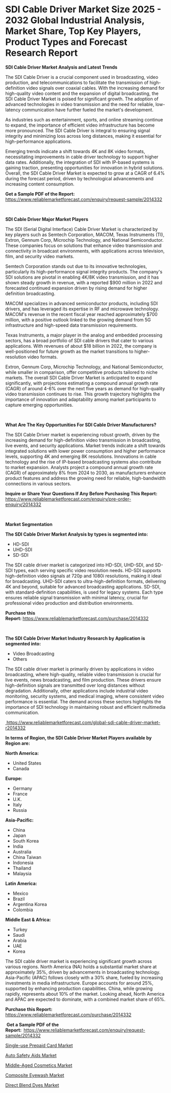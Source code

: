<p><h1>SDI Cable Driver Market Size 2025 - 2032 Global Industrial Analysis, Market Share, Top Key Players, Product Types and Forecast Research Report</h1></p><p><strong>SDI Cable Driver Market Analysis and Latest Trends</strong></p>
<p><p>The SDI Cable Driver is a crucial component used in broadcasting, video production, and telecommunications to facilitate the transmission of high-definition video signals over coaxial cables. With the increasing demand for high-quality video content and the expansion of digital broadcasting, the SDI Cable Driver Market is poised for significant growth. The adoption of advanced technologies in video transmission and the need for reliable, low-latency communication have further fueled the market's development.</p><p>As industries such as entertainment, sports, and online streaming continue to expand, the importance of efficient video infrastructure has become more pronounced. The SDI Cable Driver is integral to ensuring signal integrity and minimizing loss across long distances, making it essential for high-performance applications.</p><p>Emerging trends indicate a shift towards 4K and 8K video formats, necessitating improvements in cable driver technology to support higher data rates. Additionally, the integration of SDI with IP-based systems is gaining traction, presenting opportunities for innovation in hybrid solutions. Overall, the SDI Cable Driver Market is expected to grow at a CAGR of 6.4% during the forecast period, driven by technological advancements and increasing content consumption.</p></p>
<p><strong>Get a Sample PDF of the Report:&nbsp;</strong> <a href="https://www.reliablemarketforecast.com/enquiry/request-sample/2014332?utm_campaign=2011&utm_medium=2&utm_source=Github&utm_content=ia&utm_term=17012025&utm_id=sdi-cable-driver">https://www.reliablemarketforecast.com/enquiry/request-sample/2014332</a></p>
<p>&nbsp;</p>
<p><strong>SDI Cable Driver Major Market Players</strong></p>
<p><p>The SDI (Serial Digital Interface) Cable Driver Market is characterized by key players such as Semtech Corporation, MACOM, Texas Instruments (TI), Extron, Gennum Corp, Microchip Technology, and National Semiconductor. These companies focus on solutions that enhance video transmission and connectivity in broadcast environments, with applications across television, film, and security video markets.</p><p>Semtech Corporation stands out due to its innovative technologies, particularly its high-performance signal integrity products. The company's SDI solutions are pivotal in enabling 4K/8K video transmission, and it has shown steady growth in revenue, with a reported $900 million in 2022 and forecasted continued expansion driven by rising demand for higher definition broadcasting.</p><p>MACOM specializes in advanced semiconductor products, including SDI drivers, and has leveraged its expertise in RF and microwave technology. MACOM's revenue in the recent fiscal year reached approximately $700 million, with a positive outlook linked to the growing demand from 5G infrastructure and high-speed data transmission requirements.</p><p>Texas Instruments, a major player in the analog and embedded processing sectors, has a broad portfolio of SDI cable drivers that cater to various applications. With revenues of about $18 billion in 2022, the company is well-positioned for future growth as the market transitions to higher-resolution video formats.</p><p>Extron, Gennum Corp, Microchip Technology, and National Semiconductor, while smaller in comparison, offer competitive products tailored to niche markets. The overall SDI Cable Driver Market is anticipated to expand significantly, with projections estimating a compound annual growth rate (CAGR) of around 4-6% over the next five years as demand for high-quality video transmission continues to rise. This growth trajectory highlights the importance of innovation and adaptability among market participants to capture emerging opportunities.</p></p>
<p>&nbsp;</p>
<p><strong>What Are The Key Opportunities For SDI Cable Driver Manufacturers?</strong></p>
<p><p>The SDI Cable Driver market is experiencing robust growth, driven by the increasing demand for high-definition video transmission in broadcasting, live events, and security applications. Market trends indicate a shift towards integrated solutions with lower power consumption and higher performance levels, supporting 4K and emerging 8K resolutions. Innovations in cable technology and the rise of IP-based broadcasting systems also contribute to market expansion. Analysts project a compound annual growth rate (CAGR) of approximately 8% from 2024 to 2030, as manufacturers enhance product features and address the growing need for reliable, high-bandwidth connections in various sectors.</p></p>
<p><strong>Inquire or Share Your Questions If Any Before Purchasing This Report:</strong> <a href="https://www.reliablemarketforecast.com/enquiry/pre-order-enquiry/2014332?utm_campaign=2011&utm_medium=2&utm_source=Github&utm_content=ia&utm_term=17012025&utm_id=sdi-cable-driver">https://www.reliablemarketforecast.com/enquiry/pre-order-enquiry/2014332</a></p>
<p>&nbsp;</p>
<p><strong>Market Segmentation</strong></p>
<p><strong>The SDI Cable Driver Market Analysis by types is segmented into:</strong></p>
<p><ul><li>HD-SDI</li><li>UHD-SDI</li><li>SD-SDI</li></ul></p>
<p><p>The SDI cable driver market is categorized into HD-SDI, UHD-SDI, and SD-SDI types, each serving specific video resolution needs. HD-SDI supports high-definition video signals at 720p and 1080i resolutions, making it ideal for broadcasting. UHD-SDI caters to ultra-high-definition formats, delivering 4K and beyond, suitable for advanced broadcasting applications. SD-SDI, with standard-definition capabilities, is used for legacy systems. Each type ensures reliable signal transmission with minimal latency, crucial for professional video production and distribution environments.</p></p>
<p><strong>Purchase this Report:&nbsp;</strong><a href="https://www.reliablemarketforecast.com/purchase/2014332?utm_campaign=2011&utm_medium=2&utm_source=Github&utm_content=ia&utm_term=17012025&utm_id=sdi-cable-driver">https://www.reliablemarketforecast.com/purchase/2014332</a></p>
<p>&nbsp;</p>
<p><strong>The SDI Cable Driver Market Industry Research by Application is segmented into:</strong></p>
<p><ul><li>Video Broadcasting</li><li>Others</li></ul></p>
<p><p>The SDI cable driver market is primarily driven by applications in video broadcasting, where high-quality, reliable video transmission is crucial for live events, news broadcasting, and film production. These drivers ensure high-definition signals are transmitted over long distances without degradation. Additionally, other applications include industrial video monitoring, security systems, and medical imaging, where consistent video performance is essential. The demand across these sectors highlights the importance of SDI technology in maintaining robust and efficient multimedia communication.</p></p>
<p><a href="https://www.reliablemarketforecast.com/global-sdi-cable-driver-market-r2014332?utm_campaign=2011&utm_medium=2&utm_source=Github&utm_content=ia&utm_term=17012025&utm_id=sdi-cable-driver">&nbsp;https://www.reliablemarketforecast.com/global-sdi-cable-driver-market-r2014332</a></p>
<p><strong>In terms of Region, the SDI Cable Driver Market Players available by Region are:</strong></p>
<p>
    <p> <strong> North America: </strong>
        <ul>
            <li>United States</li>
            <li>Canada</li>
        </ul>
        </p> 
    <p> <strong> Europe: </strong>
        <ul>
            <li>Germany</li>
            <li>France</li>
            <li>U.K.</li>
            <li>Italy</li>
            <li>Russia</li>
        </ul>
        </p> 
    <p> <strong> Asia-Pacific: </strong>
        <ul>
            <li>China</li>
            <li>Japan</li>
            <li>South Korea</li>
            <li>India</li>
            <li>Australia</li>
            <li>China Taiwan</li>
            <li>Indonesia</li>
            <li>Thailand</li>
            <li>Malaysia</li>
        </ul>
        </p> 
    <p> <strong> Latin America: </strong>
        <ul>
            <li>Mexico</li>
            <li>Brazil</li>
            <li>Argentina Korea</li>
            <li>Colombia</li>
        </ul>
        </p> 
    <p> <strong> Middle East & Africa: </strong>
        <ul>
            <li>Turkey</li>
            <li>Saudi</li>
            <li>Arabia</li>
            <li>UAE</li>
            <li>Korea</li>
        </ul>
    </p>
    </p>
<p><p>The SDI cable driver market is experiencing significant growth across various regions. North America (NA) holds a substantial market share at approximately 35%, driven by advancements in broadcasting technology. Asia-Pacific (APAC) follows closely with a 30% share, fueled by increasing investments in media infrastructure. Europe accounts for around 25%, supported by enhancing production capabilities. China, while growing rapidly, represents about 10% of the market. Looking ahead, North America and APAC are expected to dominate, with a combined market share of 65%.</p></p>
<p><strong>Purchase this Report: </strong><a href="https://www.reliablemarketforecast.com/purchase/2014332?utm_campaign=2011&utm_medium=2&utm_source=Github&utm_content=ia&utm_term=17012025&utm_id=sdi-cable-driver">https://www.reliablemarketforecast.com/purchase/2014332</a></p>
<p>&nbsp;<strong>Get a Sample PDF of the Report:&nbsp;&nbsp;</strong><a href="https://www.reliablemarketforecast.com/enquiry/request-sample/2014332?utm_campaign=2011&utm_medium=2&utm_source=Github&utm_content=ia&utm_term=17012025&utm_id=sdi-cable-driver">https://www.reliablemarketforecast.com/enquiry/request-sample/2014332</a></p>
<p><strong></strong></p>
<p><p><a href="https://www.linkedin.com/pulse/single-use-prepaid-card-market-size-current-development-xbodf?utm_campaign=2011&utm_medium=2&utm_source=Github&utm_content=ia&utm_term=17012025&utm_id=sdi-cable-driver">Single-use Prepaid Card Market</a></p><p><a href="https://www.linkedin.com/pulse/auto-safety-aids-market-analysis-shows-detailed-trends-demand-supply-tcbgc?utm_campaign=2011&utm_medium=2&utm_source=Github&utm_content=ia&utm_term=17012025&utm_id=sdi-cable-driver">Auto Safety Aids Market</a></p><p><a href="https://www.linkedin.com/pulse/detailed-market-research-middle-aged-cosmetics-analysis-yigrc?utm_campaign=2011&utm_medium=2&utm_source=Github&utm_content=ia&utm_term=17012025&utm_id=sdi-cable-driver">Middle-Aged Cosmetics Market</a></p><p><a href="https://www.linkedin.com/pulse/emerging-trends-composite-eyewash-market-global-outlook-o1uyc?utm_campaign=2011&utm_medium=2&utm_source=Github&utm_content=ia&utm_term=17012025&utm_id=sdi-cable-driver">Composite Eyewash Market</a></p><p><a href="https://www.linkedin.com/pulse/detailed-analysis-direct-blend-dyes-market-growth-from-smavc?utm_campaign=2011&utm_medium=2&utm_source=Github&utm_content=ia&utm_term=17012025&utm_id=sdi-cable-driver">Direct Blend Dyes Market</a></p></p>